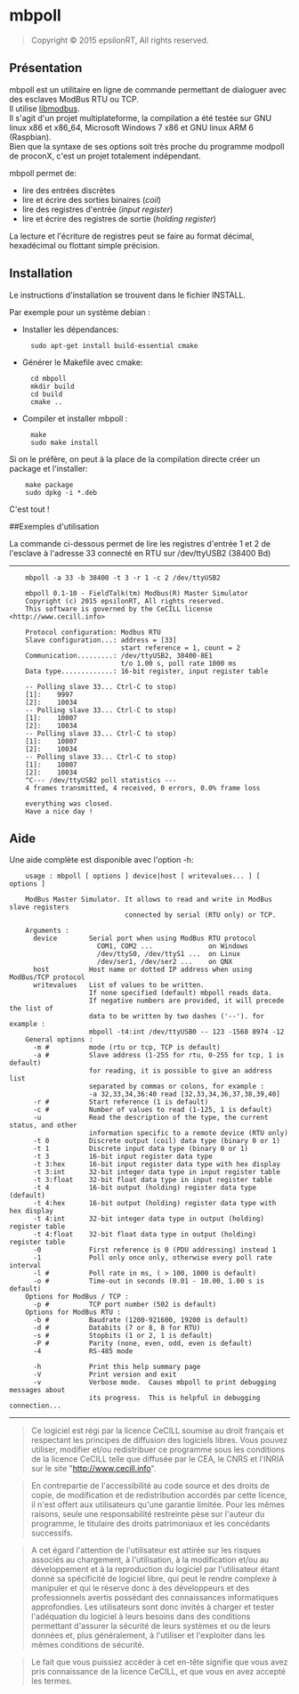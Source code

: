 # mbpoll

> Copyright © 2015 epsilonRT, All rights reserved.  


## Présentation

mbpoll est un utilitaire en ligne de commande permettant de dialoguer
avec des esclaves ModBus RTU ou TCP.  
Il utilise [libmodbus](http://libmodbus.org/).  
Il s'agit d'un projet multiplateforme, la compilation a été testée sur 
GNU linux x86 et x86_64, Microsoft Windows 7 x86 et GNU linux ARM 6 (Raspbian).  
Bien que la syntaxe de ses options soit très proche du programme modpoll 
de proconX, c'est un projet totalement indépendant.

mbpoll permet de:

- lire des entrées discrètes
- lire et écrire des sorties binaires (*coil*)
- lire des registres d'entrée (*input register*)
- lire et écrire des registres de sortie (*holding register*)

La lecture et l'écriture de registres peut se faire au format décimal,
hexadécimal ou flottant simple précision.

## Installation

Le instructions d'installation se trouvent dans le fichier INSTALL.

Par exemple pour un système debian :

* Installer les dépendances:

        sudo apt-get install build-essential cmake

* Générer le Makefile avec cmake:

        cd mbpoll
        mkdir build
        cd build
        cmake ..

* Compiler et installer mbpoll :

        make
        sudo make install

Si on le préfère, on peut à la place de la compilation directe créer un package 
et l'installer:

        make package
        sudo dpkg -i *.deb

C'est tout !

##Exemples d'utilisation

La commande ci-dessous permet de lire les registres d'entrée 1 et 2 de
l'esclave à l'adresse 33 connecté en RTU sur /dev/ttyUSB2 (38400 Bd)

---

        mbpoll -a 33 -b 38400 -t 3 -r 1 -c 2 /dev/ttyUSB2
        
        mbpoll 0.1-10 - FieldTalk(tm) Modbus(R) Master Simulator
        Copyright (c) 2015 epsilonRT, All rights reserved.
        This software is governed by the CeCILL license <http://www.cecill.info>

        Protocol configuration: Modbus RTU
        Slave configuration...: address = [33]
                                start reference = 1, count = 2
        Communication.........: /dev/ttyUSB2, 38400-8E1 
                                t/o 1.00 s, poll rate 1000 ms
        Data type.............: 16-bit register, input register table

        -- Polling slave 33... Ctrl-C to stop)
        [1]: 	9997
        [2]: 	10034
        -- Polling slave 33... Ctrl-C to stop)
        [1]: 	10007
        [2]: 	10034
        -- Polling slave 33... Ctrl-C to stop)
        [1]: 	10007
        [2]: 	10034
        -- Polling slave 33... Ctrl-C to stop)
        [1]: 	10007
        [2]: 	10034
        ^C--- /dev/ttyUSB2 poll statistics ---
        4 frames transmitted, 4 received, 0 errors, 0.0% frame loss

        everything was closed.
        Have a nice day !

## Aide

Une aide complète est disponible avec l'option -h:

        usage : mbpoll [ options ] device|host [ writevalues... ] [ options ]

        ModBus Master Simulator. It allows to read and write in ModBus slave registers
                                 connected by serial (RTU only) or TCP.

        Arguments :
          device        Serial port when using ModBus RTU protocol
                          COM1, COM2 ...              on Windows
                          /dev/ttyS0, /dev/ttyS1 ...  on Linux
                          /dev/ser1, /dev/ser2 ...    on QNX
          host          Host name or dotted IP address when using ModBus/TCP protocol
          writevalues   List of values to be written.
                        If none specified (default) mbpoll reads data.
                        If negative numbers are provided, it will precede the list of
                        data to be written by two dashes ('--'). for example :
                        mbpoll -t4:int /dev/ttyUSB0 -- 123 -1568 8974 -12
        General options : 
          -m #          mode (rtu or tcp, TCP is default)
          -a #          Slave address (1-255 for rtu, 0-255 for tcp, 1 is default)
                        for reading, it is possible to give an address list
                        separated by commas or colons, for example :
                        -a 32,33,34,36:40 read [32,33,34,36,37,38,39,40]
          -r #          Start reference (1 is default)
          -c #          Number of values to read (1-125, 1 is default)
          -u            Read the description of the type, the current status, and other
                        information specific to a remote device (RTU only)
          -t 0          Discrete output (coil) data type (binary 0 or 1)
          -t 1          Discrete input data type (binary 0 or 1)
          -t 3          16-bit input register data type
          -t 3:hex      16-bit input register data type with hex display
          -t 3:int      32-bit integer data type in input register table
          -t 3:float    32-bit float data type in input register table
          -t 4          16-bit output (holding) register data type (default)
          -t 4:hex      16-bit output (holding) register data type with hex display
          -t 4:int      32-bit integer data type in output (holding) register table
          -t 4:float    32-bit float data type in output (holding) register table
          -0            First reference is 0 (PDU addressing) instead 1
          -1            Poll only once only, otherwise every poll rate interval
          -l #          Poll rate in ms, ( > 100, 1000 is default)
          -o #          Time-out in seconds (0.01 - 10.00, 1.00 s is default)
        Options for ModBus / TCP : 
          -p #          TCP port number (502 is default)
        Options for ModBus RTU : 
          -b #          Baudrate (1200-921600, 19200 is default)
          -d #          Databits (7 or 8, 8 for RTU)
          -s #          Stopbits (1 or 2, 1 is default)
          -P #          Parity (none, even, odd, even is default)
          -4            RS-485 mode

          -h            Print this help summary page
          -V            Print version and exit
          -v            Verbose mode.  Causes mbpoll to print debugging messages about
                        its progress.  This is helpful in debugging connection...

---
> Ce logiciel est régi par la licence CeCILL soumise au droit français et
respectant les principes de diffusion des logiciels libres. Vous pouvez
utiliser, modifier et/ou redistribuer ce programme sous les conditions
de la licence CeCILL telle que diffusée par le CEA, le CNRS et l'INRIA 
sur le site "http://www.cecill.info".

> En contrepartie de l'accessibilité au code source et des droits de copie,
de modification et de redistribution accordés par cette licence, il n'est
offert aux utilisateurs qu'une garantie limitée.  Pour les mêmes raisons,
seule une responsabilité restreinte pèse sur l'auteur du programme,  le
titulaire des droits patrimoniaux et les concédants successifs.

> A cet égard  l'attention de l'utilisateur est attirée sur les risques
associés au chargement,  à l'utilisation,  à la modification et/ou au
développement et à la reproduction du logiciel par l'utilisateur étant 
donné sa spécificité de logiciel libre, qui peut le rendre complexe à 
manipuler et qui le réserve donc à des développeurs et des professionnels
avertis possédant  des  connaissances  informatiques approfondies.  Les
utilisateurs sont donc invités à charger  et  tester  l'adéquation  du
logiciel à leurs besoins dans des conditions permettant d'assurer la
sécurité de leurs systèmes et ou de leurs données et, plus généralement, 
à l'utiliser et l'exploiter dans les mêmes conditions de sécurité. 

> Le fait que vous puissiez accéder à cet en-tête signifie que vous avez 
pris connaissance de la licence CeCILL, et que vous en avez accepté les
termes.
